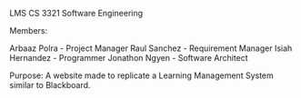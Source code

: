 LMS
CS 3321
Software Engineering 

Members:

Arbaaz Polra - Project Manager
Raul Sanchez - Requirement Manager
Isiah Hernandez - Programmer
Jonathon Ngyen - Software Architect

Purpose: 
A website made to replicate a Learning Management System similar to Blackboard.
